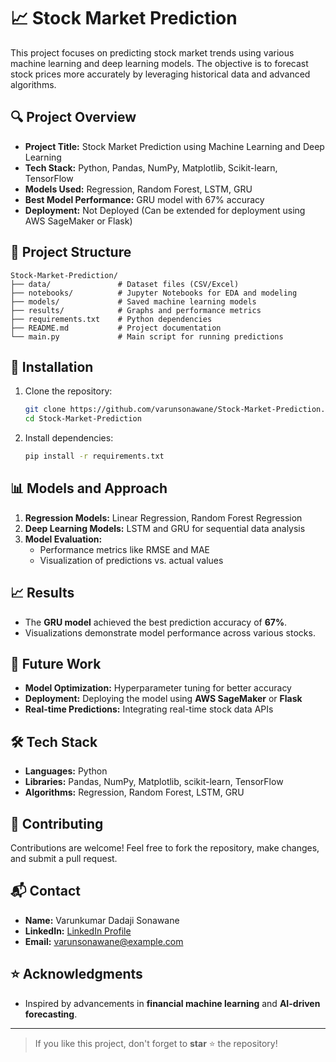 # 📈 Stock Market Prediction

This project focuses on predicting stock market trends using various machine learning and deep learning models. The objective is to forecast stock prices more accurately by leveraging historical data and advanced algorithms.

## 🔍 Project Overview
- **Project Title:** Stock Market Prediction using Machine Learning and Deep Learning  
- **Tech Stack:** Python, Pandas, NumPy, Matplotlib, Scikit-learn, TensorFlow  
- **Models Used:** Regression, Random Forest, LSTM, GRU  
- **Best Model Performance:** GRU model with 67% accuracy  
- **Deployment:** Not Deployed (Can be extended for deployment using AWS SageMaker or Flask)

## 📂 Project Structure
```
Stock-Market-Prediction/
├── data/               # Dataset files (CSV/Excel)
├── notebooks/          # Jupyter Notebooks for EDA and modeling
├── models/             # Saved machine learning models
├── results/            # Graphs and performance metrics
├── requirements.txt    # Python dependencies
├── README.md           # Project documentation
└── main.py             # Main script for running predictions
```

## 🔧 Installation
1. Clone the repository:
   ```bash
   git clone https://github.com/varunsonawane/Stock-Market-Prediction.git
   cd Stock-Market-Prediction
   ```
2. Install dependencies:
   ```bash
   pip install -r requirements.txt
   ```

## 📊 Models and Approach
1. **Regression Models:** Linear Regression, Random Forest Regression  
2. **Deep Learning Models:** LSTM and GRU for sequential data analysis  
3. **Model Evaluation:**
   - Performance metrics like RMSE and MAE  
   - Visualization of predictions vs. actual values

## 📈 Results
- The **GRU model** achieved the best prediction accuracy of **67%**.
- Visualizations demonstrate model performance across various stocks.

## 🚀 Future Work
- **Model Optimization:** Hyperparameter tuning for better accuracy
- **Deployment:** Deploying the model using **AWS SageMaker** or **Flask**
- **Real-time Predictions:** Integrating real-time stock data APIs

## 🛠️ Tech Stack
- **Languages:** Python  
- **Libraries:** Pandas, NumPy, Matplotlib, scikit-learn, TensorFlow  
- **Algorithms:** Regression, Random Forest, LSTM, GRU  

## 🤝 Contributing
Contributions are welcome! Feel free to fork the repository, make changes, and submit a pull request.

## 📬 Contact
- **Name:** Varunkumar Dadaji Sonawane  
- **LinkedIn:** [LinkedIn Profile](https://www.linkedin.com/in/varunkumar-sonawane/)  
- **Email:** varunsonawane@example.com  

## ⭐ Acknowledgments
- Inspired by advancements in **financial machine learning** and **AI-driven forecasting**.

---

> If you like this project, don't forget to **star** ⭐ the repository!

